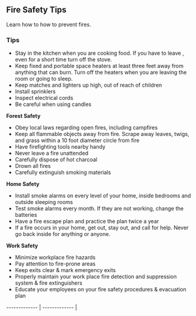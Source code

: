 ## Fire Safety Tips
Learn how to how to prevent fires.


### Tips

* Stay in the kitchen when you are cooking food. If you have to leave , even for a short time turn off the stove.
* Keep fixed and portable space heaters at least three feet away from anything that can burn. Turn off the heaters when you are leaving the room or going to sleep.
* Keep matches and lighters up high, out of reach of children
* Install sprinklers
* Inspect electrical cords
* Be careful when using candles

**Forest Safety**
* Obey local laws regarding open fires, including campfires
* Keep all flammable objects away from fire. Scrape away leaves, twigs, and grass within a 10 foot diameter circle from fire
* Have firefighting tools nearby handy
* Never leave a fire unattended 
* Carefully dispose of hot charcoal
* Drown all fires
* Carefully extinguish smoking materials

**Home Safety**
* Install smoke alarms on every level of your home, inside bedrooms and outside sleeping rooms
* Test smoke alarms every month. If they are not working, change the batteries
* Have a fire escape plan and practice the plan twice a year
* If a fire occurs in your home, get out, stay out, and call for help. Never go back inside for anything or anyone.

**Work Safety**
* Minimize workplace fire hazards
* Pay attention to fire-prone areas
* Keep exits clear & mark emergency exits
* Properly maintain your work place fire detection and suppression system & fire extinguishers 
* Educate your employees on your fire safety procedures & evacuation plan

------------- | -------------
              | 



